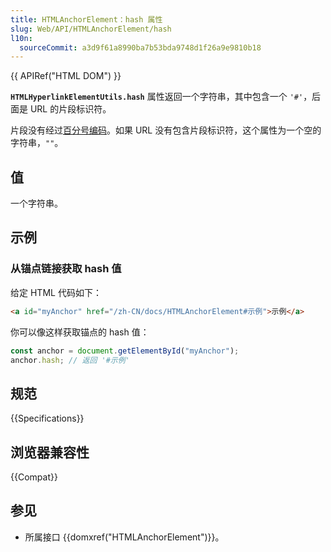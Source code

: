 ```yaml
---
title: HTMLAnchorElement：hash 属性
slug: Web/API/HTMLAnchorElement/hash
l10n:
  sourceCommit: a3d9f61a8990ba7b53bda9748d1f26a9e9810b18
---
```


{{ APIRef("HTML DOM") }}

**`HTMLHyperlinkElementUtils.hash`** 属性返回一个字符串，其中包含一个 `'#'`，后面是 URL 的片段标识符。

片段没有经过[百分号编码](https://zh.wikipedia.org/wiki/百分号编码)。如果 URL 没有包含片段标识符，这个属性为一个空的字符串，`""`。

## 值

一个字符串。

## 示例

### 从锚点链接获取 hash 值

给定 HTML 代码如下：

```html
<a id="myAnchor" href="/zh-CN/docs/HTMLAnchorElement#示例">示例</a>
```

你可以像这样获取锚点的 hash 值：

```js
const anchor = document.getElementById("myAnchor");
anchor.hash; // 返回 '#示例'
```

## 规范

{{Specifications}}

## 浏览器兼容性

{{Compat}}

## 参见

- 所属接口 {{domxref("HTMLAnchorElement")}}。
